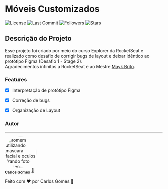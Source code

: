 # Móveis Customizados 

![License](https://img.shields.io/npm/l/a?color=Green)
![Last Commit](https://img.shields.io/github/last-commit/Dev-shinsei/moveis-customizados)
![Followers](https://img.shields.io/github/followers/Dev-shinsei?style=social)
![Stars](https://img.shields.io/github/stars/Dev-shinsei/moveis-customizados?style=social)

## Descrição do Projeto
<p>Esse projeto foi criado por meio do curso Explorer da RocketSeat e realizado como desafio de corrigir bugs de layout e deixar idêntico ao protótipo Figma (Desafio 1 - Stage 2).<br/>
Agradecimentos infinitos a RocketSeat e ao Mestre <a href="https://github.com/maykbrito">Mayk Brito</a>.</p>



### Features
- [x] Interpretação de protótipo Figma
- [x] Correção de bugs
- [x] Organização de Layout


### Autor
---

<a href="https://github.com/Dev-Shinsei">
 <img style="border-radius: 50%;" src="https://avatars.githubusercontent.com/u/61604214?v=4" width="100px;" alt="homem utilizando mascara facial e oculos tirando foto em um espelho de um elevador com seu celular a mostra"/>
 <br />
 <sub><b>Carlos Gomes</b></sub></a> <a href="https://github.com/Dev-Shinsei" title="Github">🚀</a>


Feito com ❤️ por Carlos Gomes 👋

